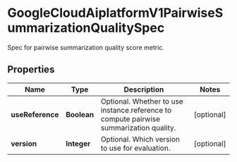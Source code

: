 

# GoogleCloudAiplatformV1PairwiseSummarizationQualitySpec

Spec for pairwise summarization quality score metric.

## Properties

| Name | Type | Description | Notes |
|------------ | ------------- | ------------- | -------------|
|**useReference** | **Boolean** | Optional. Whether to use instance.reference to compute pairwise summarization quality. |  [optional] |
|**version** | **Integer** | Optional. Which version to use for evaluation. |  [optional] |



